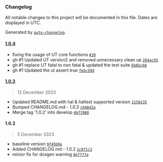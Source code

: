 ### Changelog

All notable changes to this project will be documented in this file. Dates are displayed in UTC.

Generated by [`auto-changelog`](https://github.com/CookPete/auto-changelog).

#### [1.0.4](https://github.com/rdkcentral/rdk-halif-test-hdmi_cec/compare/1.0.3...1.0.4)

- fixing the usage of UT core functions  [`#10`](https://github.com/rdkcentral/rdk-halif-test-hdmi_cec/pull/10)
- gh #1 Updated UT version2 and removed unnecessary clean up [`284ac93`](https://github.com/rdkcentral/rdk-halif-test-hdmi_cec/commit/284ac9356a676fbd78e9e2702530830e06f4dca4)
- gh #1 replace UT fatal to non fatal & updated the test suite [`bb6bc68`](https://github.com/rdkcentral/rdk-halif-test-hdmi_cec/commit/bb6bc687212201d78ae17f1322f211eaef64143b)
- gh #1 Updated the ut assert true [`febc59d`](https://github.com/rdkcentral/rdk-halif-test-hdmi_cec/commit/febc59d7666944d5bf6593c7c8b98ecc4923c84e)

#### [1.0.3](https://github.com/rdkcentral/rdk-halif-test-hdmi_cec/compare/1.0.2...1.0.3)

> 12 December 2023

- Updated README.md with hal & haltest supported version [`2150135`](https://github.com/rdkcentral/rdk-halif-test-hdmi_cec/commit/21501351ac954661d0e719b0fd21f386516244ea)
- Bumped CHANGELOG.md - 1.0.3 [`c948d2a`](https://github.com/rdkcentral/rdk-halif-test-hdmi_cec/commit/c948d2ada95437fa27602d96b60b2150cbf3c5f0)
- Merge tag '1.0.2' into develop [`4bf3988`](https://github.com/rdkcentral/rdk-halif-test-hdmi_cec/commit/4bf3988b05c3a36b3967a1aa4968ad99e76fdb45)

#### 1.0.2

> 5 December 2023

- baseline version [`9f45b9e`](https://github.com/rdkcentral/rdk-halif-test-hdmi_cec/commit/9f45b9ea126052ff58451cc4081e6aa736abfd10)
- Added CHANGELOG.md - 1.0.2 [`1c8f1c3`](https://github.com/rdkcentral/rdk-halif-test-hdmi_cec/commit/1c8f1c3e09fe4a81ef771ef4e95cf7e28a4e7abe)
- minior fix for doxgen warning [`8e7777a`](https://github.com/rdkcentral/rdk-halif-test-hdmi_cec/commit/8e7777a9d7ea8bfcfb57e4a8b2389ae7882b1333)
